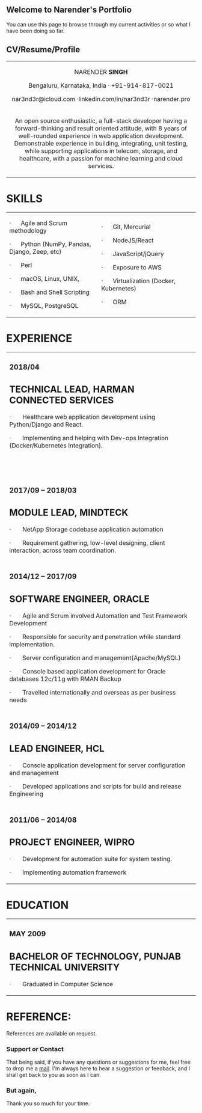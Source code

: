 ## Welcome to Narender's Portfolio

You can use this page to browse through my current activities or so what I have been doing so far.

## CV/Resume/Profile
<table width="100%" cellspacing="0" cellpadding="0" style="border: none; text-align: center;">
    <tbody>
        <tr>
            <td width="624">
                <p>NARENDER <strong>SINGH</strong></p>
                <p>Bengaluru, Karnataka, India &middot; +91-914-817-0021</p>
                <p>nar3nd3r@icloud.com &middot;linkedin.com/in/nar3nd3r &middot;narender.pro</p>
            </td>
        </tr>
        <tr>
            <td width="624">
                <p>An open source enthusiastic, a full-stack developer having a forward-thinking and result oriented attitude, with 8 years of well-rounded experience in web application development. Demonstrable experience in building, integrating, unit testing, while supporting applications in telecom, storage, and healthcare, with a passion for machine learning and cloud services.</p>
            </td>
        </tr>
    </tbody>
</table>
<h1>SKILLS</h1>
<table width="100%" cellspacing="0" cellpadding="0" style="border: none;">
    <tbody>
        <tr>
            <td width="312">
                <p>&middot;&nbsp;&nbsp;&nbsp;&nbsp;&nbsp; Agile and Scrum methodology</p>
                <p>&middot;&nbsp;&nbsp;&nbsp;&nbsp;&nbsp; Python (NumPy, Pandas, Django, Zeep, etc)</p>
                <p>&middot;&nbsp;&nbsp;&nbsp;&nbsp;&nbsp; Perl</p>
                <p>&middot;&nbsp;&nbsp;&nbsp;&nbsp;&nbsp; macOS, Linux, UNIX,</p>
                <p>&middot;&nbsp;&nbsp;&nbsp;&nbsp;&nbsp; Bash and Shell Scripting</p>
                <p>&middot;&nbsp;&nbsp;&nbsp;&nbsp;&nbsp; MySQL, PostgreSQL</p>
            </td>
            <td width="312">
                <p>&middot;&nbsp;&nbsp;&nbsp;&nbsp;&nbsp; Git, Mercurial</p>
                <p>&middot;&nbsp;&nbsp;&nbsp;&nbsp;&nbsp; NodeJS/React</p>
                <p>&middot;&nbsp;&nbsp;&nbsp;&nbsp;&nbsp; JavaScript/jQuery</p>
                <p>&middot;&nbsp;&nbsp;&nbsp;&nbsp;&nbsp; Exposure to AWS</p>
                <p>&middot;&nbsp;&nbsp;&nbsp;&nbsp;&nbsp; Virtualization (Docker, Kubernetes)</p>
                <p>&middot;&nbsp;&nbsp;&nbsp;&nbsp;&nbsp; ORM</p>
            </td>
        </tr>
    </tbody>
</table>
<h1>EXPERIENCE</h1>
<table width="100%" cellspacing="0" cellpadding="0" style="border: none;">
    <tbody>
        <tr>
            <td width="619">
                <h3>2018/04</h3>
                <h2>TECHNICAL LEAD, <strong>HARMAN CONNECTED SERVICES</strong></h2>
                <p>&middot;&nbsp;&nbsp;&nbsp;&nbsp;&nbsp;&nbsp; Healthcare web application development using Python/Django and React.</p>
                <p>&middot;&nbsp;&nbsp;&nbsp;&nbsp;&nbsp;&nbsp; Implementing and helping with Dev-ops Integration (Docker/Kubernetes Integration).</p>
            </td>
        </tr>
        <tr>
            <td width="619">
                <h3>&nbsp;</h3>
                <h3>2017/09 &ndash; 2018/03</h3>
                <h2>MODULE LEAD, <strong>MINDTECK</strong></h2>
                <p>&middot;&nbsp;&nbsp;&nbsp;&nbsp;&nbsp;&nbsp; NetApp Storage codebase application automation</p>
                <p>&middot;&nbsp;&nbsp;&nbsp;&nbsp;&nbsp;&nbsp; Requirement gathering, low-level designing, client interaction, across team coordination.</p>
            </td>
        </tr>
        <tr>
            <td width="619">
                <h3>2014/12 &ndash; 2017/09</h3>
                <h2>SOFTWARE ENGINEER, <strong>ORACLE</strong></h2>
                <p>&middot;&nbsp;&nbsp;&nbsp;&nbsp;&nbsp;&nbsp; Agile and Scrum involved Automation and Test Framework Development</p>
                <p>&middot;&nbsp;&nbsp;&nbsp;&nbsp;&nbsp;&nbsp; Responsible for security and penetration while standard implementation.</p>
                <p>&middot;&nbsp;&nbsp;&nbsp;&nbsp;&nbsp;&nbsp; Server configuration and management(Apache/MySQL)</p>
                <p>&middot;&nbsp;&nbsp;&nbsp;&nbsp;&nbsp;&nbsp; Console based application development for Oracle databases 12c/11g with RMAN Backup</p>
                <p>&middot;&nbsp;&nbsp;&nbsp;&nbsp;&nbsp;&nbsp; Travelled internationally and overseas as per business needs</p>
            </td>
        </tr>
        <tr>
            <td width="619">
                <h3>2014/09 &ndash; 2014/12</h3>
                <h2>LEAD ENGINEER, <strong>HCL</strong></h2>
                <p>&middot;&nbsp;&nbsp;&nbsp;&nbsp;&nbsp;&nbsp; Console application development for server configuration and management</p>
                <p>&middot;&nbsp;&nbsp;&nbsp;&nbsp;&nbsp;&nbsp; Developed applications and scripts for build and release Engineering</p>
            </td>
        </tr>
        <tr>
            <td width="619">
                <h3>2011/06 &ndash; 2014/08</h3>
                <h2>PROJECT ENGINEER, <strong>WIPRO</strong></h2>
                <p>&middot;&nbsp;&nbsp;&nbsp;&nbsp;&nbsp;&nbsp; Development for automation suite for system testing.</p>
                <p>&middot;&nbsp;&nbsp;&nbsp;&nbsp;&nbsp;&nbsp; Implementing automation framework</p>
            </td>
        </tr>
    </tbody>
</table>
<h1>EDUCATION</h1>
<table width="100%" cellspacing="0" cellpadding="0" style="border: none;">
    <tbody>
        <tr>
            <td width="619">
                <h3>MAY 2009</h3>
                <h2>BACHELOR OF TECHNOLOGY, <strong>PUNJAB TECHNICAL UNIVERSITY</strong></h2>
                <p>&middot;&nbsp;&nbsp;&nbsp;&nbsp;&nbsp;&nbsp; Graduated in Computer Science</p>
            </td>
        </tr>
    </tbody>
</table>
<h1>REFERENCE:</h1>
<p>References are available on request.</p>


### Support or Contact

That being said, if you have any questions or suggestions for me, feel free to drop me a [mail](mailto:narender@unix.net). I'm always here to hear a suggestion or feedback, and I shall get back to you as soon as I can.


### But again,
Thank you so much for your time.
